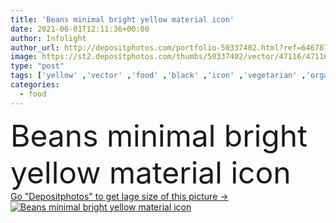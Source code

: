 ```yaml
---
title: 'Beans minimal bright yellow material icon'
date: 2021-06-01T12:11:36+00:00
author: Infolight
author_url: http://depositphotos.com/portfolio-50337402.html?ref=64678756
image: https://st2.depositphotos.com/thumbs/50337402/vector/47116/471167836/api_thumb_450.jpg?forcejpeg=true
type: "post"
tags: ['yellow' ,'vector' ,'food' ,'black' ,'icon' ,'vegetarian' ,'organic' ,'beans' ,'logo' ,'vegan' ,'minimal' ,'eps' ,'premium' ,'healthy food' ,'food and restaurant' ]
categories: 
  - food
---
```

<div aling="center">
            <font size="60"> Beans minimal bright yellow material icon</font>   
</div>
<div>
    <a href='https://depositphotos.com/471167836/stock-illustration-beans-minimal-bright-yellow-material.html?ref=64678756' target=_blank > Go "Depositphotos" to get lage size of this picture ->
        <img href='https://depositphotos.com/471167836/stock-illustration-beans-minimal-bright-yellow-material.html?ref=64678756' src='https://st2.depositphotos.com/50337402/47116/v/950/depositphotos_471167836-stock-illustration-beans-minimal-bright-yellow-material.jpg?forcejpeg=true' alt='Beans minimal bright yellow material icon' >
    </a>
</div>
